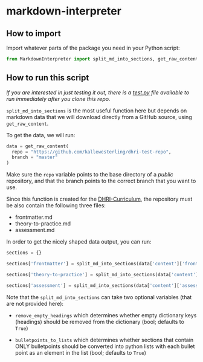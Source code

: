 # markdown-interpreter

## How to import

Import whatever parts of the package you need in your Python script:

```python
from MarkdownInterpreter import split_md_into_sections, get_raw_content
```

## How to run this script

_If you are interested in just testing it out, there is a [test.py](test.py) file available to run immediately after you clone this repo._

`split_md_into_sections` is the most useful function here but depends on markdown data that we will download directly from a GitHub source, using `get_raw_content`.

To get the data, we will run:

```python
data = get_raw_content(
  repo = "https://github.com/kallewesterling/dhri-test-repo",
  branch = "master"
)
```

Make sure the `repo` variable points to the base directory of a _public_ repository, and that the branch points to the correct branch that you want to use.

Since this function is created for the [DHRI-Curriculum](https://www.github.com/DHRI-Curriculum/), the repository must be also contain the following three files:
- frontmatter.md
- theory-to-practice.md
- assessment.md

In order to get the nicely shaped data output, you can run:

```python
sections = {}

sections['frontmatter'] = split_md_into_sections(data['content']['frontmatter'])

sections['theory-to-practice'] = split_md_into_sections(data['content']['theory-to-practice'])

sections['assessment'] = split_md_into_sections(data['content']['assessment'])
```

Note that the `split_md_into_sections` can take two optional variables (that are not provided here):

- `remove_empty_headings` which determines whether empty dictionary keys (headings) should be removed from the dictionary (bool; defaults to `True`)

- `bulletpoints_to_lists` which determines whether sections that contain ONLY bulletpoints should be converted into python lists with each bullet point as an element in the list (bool; defaults to `True`)
